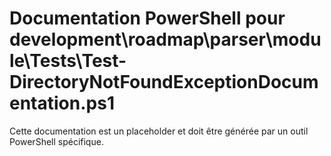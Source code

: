 # Documentation PowerShell pour development\roadmap\parser\module\Tests\Test-DirectoryNotFoundExceptionDocumentation.ps1

Cette documentation est un placeholder et doit être générée par un outil PowerShell spécifique.
